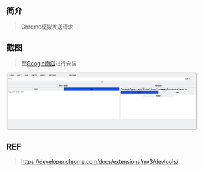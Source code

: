 ## 简介

> Chrome模拟发送请求

## 截图

> 至[Google商店](https://chrome.google.com/webstore/detail/repeater/pkegppdghlabdnaicfoildjnppdabcaf/related?hl=zh-CN&authuser=0)进行安装

![image-20210809122305395](.images/image-20210809122305395.png)

## REF

> https://developer.chrome.com/docs/extensions/mv3/devtools/
